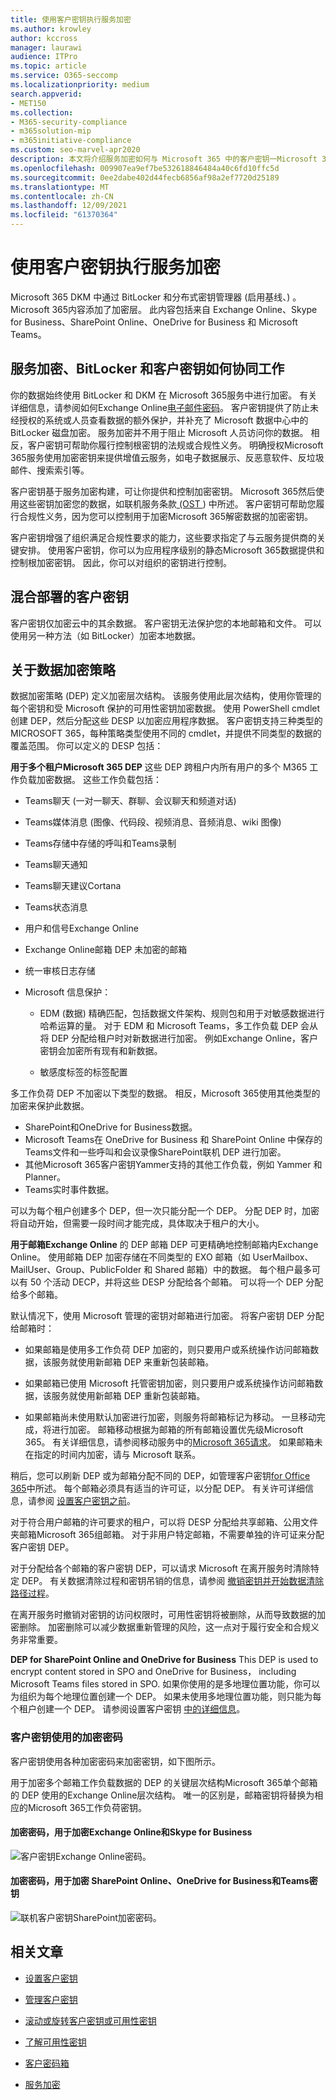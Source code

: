 ```yaml
---
title: 使用客户密钥执行服务加密
ms.author: krowley
author: kccross
manager: laurawi
audience: ITPro
ms.topic: article
ms.service: O365-seccomp
ms.localizationpriority: medium
search.appverid:
- MET150
ms.collection:
- M365-security-compliance
- m365solution-mip
- m365initiative-compliance
ms.custom: seo-marvel-apr2020
description: 本文将介绍服务加密如何与 Microsoft 365 中的客户密钥一Microsoft 365。
ms.openlocfilehash: 009907ea9ef7be532618846484a40c6fd10ffc5d
ms.sourcegitcommit: 0ee2dabe402d44fecb6856af98a2ef7720d25189
ms.translationtype: MT
ms.contentlocale: zh-CN
ms.lasthandoff: 12/09/2021
ms.locfileid: "61370364"
---
```

# <a name="service-encryption-with-customer-key"></a>使用客户密钥执行服务加密

Microsoft 365 DKM 中通过 BitLocker 和分布式密钥管理器 (启用基线、) 。 Microsoft 365内容添加了加密层。 此内容包括来自 Exchange Online、Skype for Business、SharePoint Online、OneDrive for Business 和 Microsoft Teams。

## <a name="how-service-encryption-bitlocker-and-customer-key-work-together"></a>服务加密、BitLocker 和客户密钥如何协同工作

你的数据始终使用 BitLocker 和 DKM 在 Microsoft 365服务中进行加密。 有关详细信息，请参阅如何Exchange Online[电子邮件密码](exchange-online-secures-email-secrets.md)。 客户密钥提供了防止未经授权的系统或人员查看数据的额外保护，并补充了 Microsoft 数据中心中的 BitLocker 磁盘加密。 服务加密并不用于阻止 Microsoft 人员访问你的数据。 相反，客户密钥可帮助你履行控制根密钥的法规或合规性义务。 明确授权Microsoft 365服务使用加密密钥来提供增值云服务，如电子数据展示、反恶意软件、反垃圾邮件、搜索索引等。

客户密钥基于服务加密构建，可让你提供和控制加密密钥。 Microsoft 365然后使用这些密钥加密您的数据，如联机服务条款[ (OST ](https://www.microsoft.com/licensing/product-licensing/products.aspx)) 中所述。 客户密钥可帮助您履行合规性义务，因为您可以控制用于加密Microsoft 365解密数据的加密密钥。
  
客户密钥增强了组织满足合规性要求的能力，这些要求指定了与云服务提供商的关键安排。 使用客户密钥，你可以为应用程序级别的静态Microsoft 365数据提供和控制根加密密钥。 因此，你可以对组织的密钥进行控制。

## <a name="customer-key-with-hybrid-deployments"></a>混合部署的客户密钥

客户密钥仅加密云中的其余数据。 客户密钥无法保护您的本地邮箱和文件。 可以使用另一种方法（如 BitLocker）加密本地数据。

## <a name="about-data-encryption-policies"></a>关于数据加密策略

数据加密策略 (DEP) 定义加密层次结构。 该服务使用此层次结构，使用你管理的每个密钥和受 Microsoft 保护的可用性密钥加密数据。 使用 PowerShell cmdlet 创建 DEP，然后分配这些 DESP 以加密应用程序数据。 客户密钥支持三种类型的 MICROSOFT 365，每种策略类型使用不同的 cmdlet，并提供不同类型的数据的覆盖范围。 你可以定义的 DESP 包括：

**用于多个租户Microsoft 365 DEP** 这些 DEP 跨租户内所有用户的多个 M365 工作负载加密数据。 这些工作负载包括：

- Teams聊天 (一对一聊天、群聊、会议聊天和频道对话) 
- Teams媒体消息 (图像、代码段、视频消息、音频消息、wiki 图像) 
- Teams存储中存储的呼叫和Teams录制
- Teams聊天通知
- Teams聊天建议Cortana
- Teams状态消息
- 用户和信号Exchange Online
- Exchange Online邮箱 DEP 未加密的邮箱
- 统一审核日志存储
- Microsoft 信息保护：

  - EDM (数据) 精确匹配，包括数据文件架构、规则包和用于对敏感数据进行哈希运算的量。 对于 EDM 和 Microsoft Teams，多工作负载 DEP 会从将 DEP 分配给租户时对新数据进行加密。 例如Exchange Online，客户密钥会加密所有现有和新数据。

  - 敏感度标签的标签配置

多工作负荷 DEP 不加密以下类型的数据。 相反，Microsoft 365使用其他类型的加密来保护此数据。

- SharePoint和OneDrive for Business数据。
- Microsoft Teams在 OneDrive for Business 和 SharePoint Online 中保存的Teams文件和一些呼叫和会议录像SharePoint联机 DEP 进行加密。
- 其他Microsoft 365客户密钥Yammer支持的其他工作负载，例如 Yammer 和 Planner。
- Teams实时事件数据。

可以为每个租户创建多个 DEP，但一次只能分配一个 DEP。 分配 DEP 时，加密将自动开始，但需要一段时间才能完成，具体取决于租户的大小。

**用于邮箱Exchange Online** 的 DEP 邮箱 DEP 可更精确地控制邮箱内Exchange Online。 使用邮箱 DEP 加密存储在不同类型的 EXO 邮箱（如 UserMailbox、MailUser、Group、PublicFolder 和 Shared 邮箱）中的数据。 每个租户最多可以有 50 个活动 DECP，并将这些 DESP 分配给各个邮箱。 可以将一个 DEP 分配给多个邮箱。

默认情况下，使用 Microsoft 管理的密钥对邮箱进行加密。 将客户密钥 DEP 分配给邮箱时：

- 如果邮箱是使用多工作负荷 DEP 加密的，则只要用户或系统操作访问邮箱数据，该服务就使用新邮箱 DEP 来重新包装邮箱。

- 如果邮箱已使用 Microsoft 托管密钥加密，则只要用户或系统操作访问邮箱数据，该服务就使用新邮箱 DEP 重新包装邮箱。

- 如果邮箱尚未使用默认加密进行加密，则服务将邮箱标记为移动。 一旦移动完成，将进行加密。 邮箱移动根据为邮箱的所有邮箱设置优先级Microsoft 365。 有关详细信息，请参阅移动服务中的[Microsoft 365请求](/exchange/mailbox-migration/office-365-migration-best-practices#move-requests-in-the-microsoft-365-or-office-365-service)。 如果邮箱未在指定的时间内加密，请与 Microsoft 联系。

稍后，您可以刷新 DEP 或为邮箱分配不同的 DEP，如管理客户密钥[for Office 365](customer-key-manage.md)中所述。 每个邮箱必须具有适当的许可证，以分配 DEP。 有关许可详细信息，请参阅 [设置客户密钥之前](customer-key-set-up.md#before-you-set-up-customer-key)。

对于符合用户邮箱的许可要求的租户，可以将 DESP 分配给共享邮箱、公用文件夹邮箱Microsoft 365组邮箱。 对于非用户特定邮箱，不需要单独的许可证来分配客户密钥 DEP。

对于分配给各个邮箱的客户密钥 DEP，可以请求 Microsoft 在离开服务时清除特定 DEP。 有关数据清除过程和密钥吊销的信息，请参阅 [撤销密钥并开始数据清除路径过程](customer-key-manage.md#revoke-your-keys-and-start-the-data-purge-path-process)。

在离开服务时撤销对密钥的访问权限时，可用性密钥将被删除，从而导致数据的加密删除。 加密删除可以减少数据重新管理的风险，这一点对于履行安全和合规义务非常重要。

**DEP for SharePoint Online and OneDrive for Business** This DEP is used to encrypt content stored in SPO and OneDrive for Business， including Microsoft Teams files stored in SPO. 如果你使用的是多地理位置功能，你可以为组织为每个地理位置创建一个 DEP。 如果未使用多地理位置功能，则只能为每个租户创建一个 DEP。 请参阅设置客户密钥 [中的详细信息](customer-key-set-up.md)。

### <a name="encryption-ciphers-used-by-customer-key"></a>客户密钥使用的加密密码

客户密钥使用各种加密密码来加密密钥，如下图所示。

用于加密多个邮箱工作负载数据的 DEP 的关键层次结构Microsoft 365单个邮箱的 DEP 使用的Exchange Online层次结构。 唯一的区别是，邮箱密钥将替换为相应的Microsoft 365工作负荷密钥。

#### <a name="encryption-ciphers-used-to-encrypt-keys-for-exchange-online-and-skype-for-business"></a>加密密码，用于加密Exchange Online和Skype for Business

![客户密钥Exchange Online密码。](../media/customerkeyencryptionhierarchiesexchangeskype.png)

#### <a name="encryption-ciphers-used-to-encrypt-keys-for-sharepoint-online-onedrive-for-business-and-teams-files"></a>加密密码，用于加密 SharePoint Online、OneDrive for Business和Teams密钥

![联机客户密钥SharePoint加密密码。](../media/customerkeyencryptionhierarchiessharepointonedriveteamsfiles.png)

## <a name="related-articles"></a>相关文章

- [设置客户密钥](customer-key-set-up.md)

- [管理客户密钥](customer-key-manage.md)

- [滚动或旋转客户密钥或可用性密钥](customer-key-availability-key-roll.md)

- [了解可用性密钥](customer-key-availability-key-understand.md)

- [客户密码箱](customer-lockbox-requests.md)

- [服务加密](office-365-service-encryption.md)
